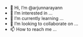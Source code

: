 - 👋 Hi, I’m @arjunnarayann
- 👀 I’m interested in ...
- 🌱 I’m currently learning ...
- 💞️ I’m looking to collaborate on ...
- 📫 How to reach me ...

<!---
arjunnarayann/arjunnarayann is a ✨ special ✨ repository because its `README.md` (this file) appears on your GitHub profile.
You can click the Preview link to take a look at your changes.
--->
